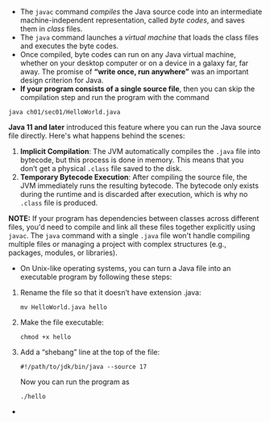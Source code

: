 

* The `javac` command _compiles_ the Java source code into an intermediate machine-independent representation, called _byte codes_, and saves them in _class_ files.
* The `java` command launches a _virtual machine_ that loads the class files and executes the byte codes. 
* Once compiled, byte codes can run on any Java virtual machine, whether on your desktop computer or on a device in a galaxy far, far away. The promise of **“write once, run anywhere”** was an important design criterion for Java.
* **If your program consists of a single source file**, then you can skip the compilation step and run the program with the command
```
java ch01/sec01/HelloWorld.java
```
**Java 11 and later** introduced this feature where you can run the Java source file directly. Here's what happens behind the scenes:
1. **Implicit Compilation**: The JVM automatically compiles the `.java` file into bytecode, but this process is done in memory. This means that you don’t get a physical `.class` file saved to the disk.
2. **Temporary Bytecode Execution**: After compiling the source file, the JVM immediately runs the resulting bytecode. The bytecode only exists during the runtime and is discarded after execution, which is why no `.class` file is produced.

**NOTE:**
If your program has dependencies between classes across different files, you'd need to compile and link all these files together explicitly using `javac`.
The `java` command with a single `.java` file won't handle compiling multiple files or managing a project with complex structures (e.g., packages, modules, or libraries).

* On Unix-like operating systems, you can turn a Java file into an executable program by following these steps:

1. Rename the file so that it doesn’t have extension .java:
     ```
     mv HelloWorld.java hello
     ```
2. Make the file executable:
   ```
   chmod +x hello
   ```
3. Add a “shebang” line at the top of the file:
   ```
   #!/path/to/jdk/bin/java --source 17
   ```
   Now you can run the program as
   ```
   ./hello
   ```

* 
